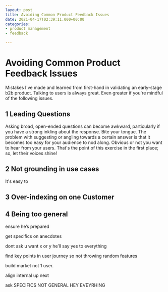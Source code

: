 ```yaml
---
layout: post
title: Avoiding Common Product Feedback Issues
date: 2021-04-17T02:39:11.000+00:00
categories:
- product management
- feedback

---
```

# Avoiding Common Product Feedback Issues

Mistakes I've made and learned from first-hand in validating an early-stage b2b product. Talking to users is always great. Even greater if you're mindful of the following issues. 

## 1 Leading Questions

Asking broad, open-ended questions can become awkward, particularly if you have a strong inkling about the response. Bite your tongue. The problem with suggesting or angling towards a certain answer is that it becomes too easy for your audience to nod along. Obvious or not you want to hear from your users. That's the point of this exercise in the first place; so, let their voices shine!

## 2 Not grounding in use cases

It's easy to 

## 3 Over-indexing on one Customer

## 4 Being too general

ensure he’s prepared

get specifics on anecdotes

dont ask u want x or y he’ll say yes to everything

find key points in user journey so not throwing random features

build market not 1 user.

align internal up next

ask SPECIFICS NOT GENERAL HEY EVEYRHING